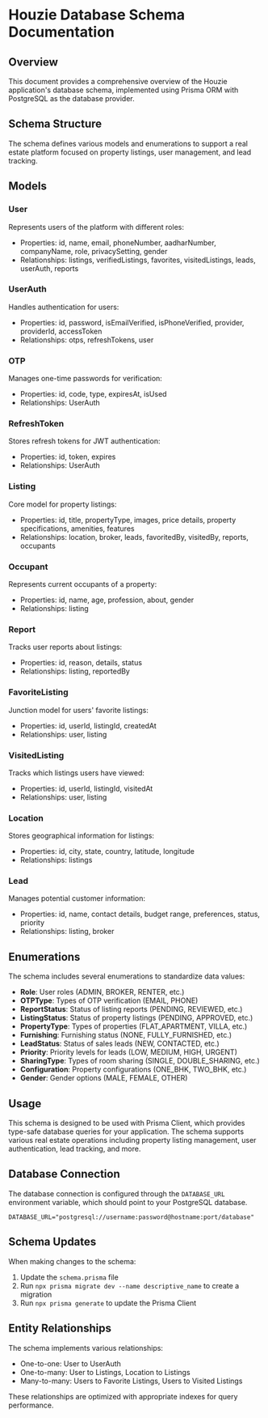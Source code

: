# Houzie Database Schema Documentation

## Overview

This document provides a comprehensive overview of the Houzie application's database schema, implemented using Prisma ORM with PostgreSQL as the database provider.

## Schema Structure

The schema defines various models and enumerations to support a real estate platform focused on property listings, user management, and lead tracking.

## Models

### User

Represents users of the platform with different roles:

- Properties: id, name, email, phoneNumber, aadharNumber, companyName, role, privacySetting, gender
- Relationships: listings, verifiedListings, favorites, visitedListings, leads, userAuth, reports

### UserAuth

Handles authentication for users:

- Properties: id, password, isEmailVerified, isPhoneVerified, provider, providerId, accessToken
- Relationships: otps, refreshTokens, user

### OTP

Manages one-time passwords for verification:

- Properties: id, code, type, expiresAt, isUsed
- Relationships: UserAuth

### RefreshToken

Stores refresh tokens for JWT authentication:

- Properties: id, token, expires
- Relationships: UserAuth

### Listing

Core model for property listings:

- Properties: id, title, propertyType, images, price details, property specifications, amenities, features
- Relationships: location, broker, leads, favoritedBy, visitedBy, reports, occupants

### Occupant

Represents current occupants of a property:

- Properties: id, name, age, profession, about, gender
- Relationships: listing

### Report

Tracks user reports about listings:

- Properties: id, reason, details, status
- Relationships: listing, reportedBy

### FavoriteListing

Junction model for users' favorite listings:

- Properties: id, userId, listingId, createdAt
- Relationships: user, listing

### VisitedListing

Tracks which listings users have viewed:

- Properties: id, userId, listingId, visitedAt
- Relationships: user, listing

### Location

Stores geographical information for listings:

- Properties: id, city, state, country, latitude, longitude
- Relationships: listings

### Lead

Manages potential customer information:

- Properties: id, name, contact details, budget range, preferences, status, priority
- Relationships: listing, broker

## Enumerations

The schema includes several enumerations to standardize data values:

- **Role**: User roles (ADMIN, BROKER, RENTER, etc.)
- **OTPType**: Types of OTP verification (EMAIL, PHONE)
- **ReportStatus**: Status of listing reports (PENDING, REVIEWED, etc.)
- **ListingStatus**: Status of property listings (PENDING, APPROVED, etc.)
- **PropertyType**: Types of properties (FLAT_APARTMENT, VILLA, etc.)
- **Furnishing**: Furnishing status (NONE, FULLY_FURNISHED, etc.)
- **LeadStatus**: Status of sales leads (NEW, CONTACTED, etc.)
- **Priority**: Priority levels for leads (LOW, MEDIUM, HIGH, URGENT)
- **SharingType**: Types of room sharing (SINGLE, DOUBLE_SHARING, etc.)
- **Configuration**: Property configurations (ONE_BHK, TWO_BHK, etc.)
- **Gender**: Gender options (MALE, FEMALE, OTHER)

## Usage

This schema is designed to be used with Prisma Client, which provides type-safe database queries for your application. The schema supports various real estate operations including property listing management, user authentication, lead tracking, and more.

## Database Connection

The database connection is configured through the `DATABASE_URL` environment variable, which should point to your PostgreSQL database.

```
DATABASE_URL="postgresql://username:password@hostname:port/database"
```

## Schema Updates

When making changes to the schema:

1. Update the `schema.prisma` file
2. Run `npx prisma migrate dev --name descriptive_name` to create a migration
3. Run `npx prisma generate` to update the Prisma Client

## Entity Relationships

The schema implements various relationships:

- One-to-one: User to UserAuth
- One-to-many: User to Listings, Location to Listings
- Many-to-many: Users to Favorite Listings, Users to Visited Listings

These relationships are optimized with appropriate indexes for query performance.
